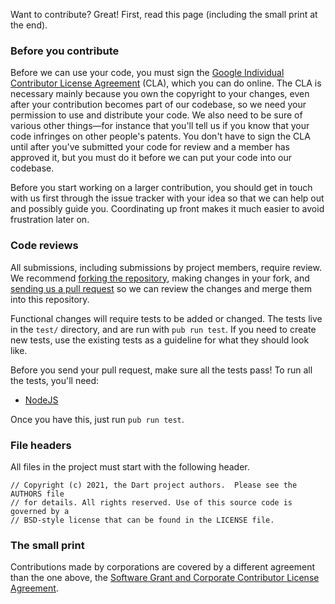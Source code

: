 Want to contribute? Great! First, read this page (including the small print at
the end).

### Before you contribute

Before we can use your code, you must sign the
[Google Individual Contributor License Agreement][CLA] (CLA), which you can do
online. The CLA is necessary mainly because you own the copyright to your
changes, even after your contribution becomes part of our codebase, so we need
your permission to use and distribute your code. We also need to be sure of
various other things—for instance that you'll tell us if you know that your code
infringes on other people's patents. You don't have to sign the CLA until after
you've submitted your code for review and a member has approved it, but you must
do it before we can put your code into our codebase.

Before you start working on a larger contribution, you should get in touch with
us first through the issue tracker with your idea so that we can help out and
possibly guide you. Coordinating up front makes it much easier to avoid
frustration later on.

[CLA]: https://cla.developers.google.com/about/google-individual

### Code reviews

All submissions, including submissions by project members, require review. We
recommend [forking the repository][fork], making changes in your fork, and
[sending us a pull request][pr] so we can review the changes and merge them into
this repository.

[fork]: https://help.github.com/articles/about-forks/
[pr]: https://help.github.com/articles/creating-a-pull-request/

Functional changes will require tests to be added or changed. The tests live in
the `test/` directory, and are run with `pub run test`. If you need to create
new tests, use the existing tests as a guideline for what they should look like.

Before you send your pull request, make sure all the tests pass! To run all the
tests, you'll need:

* [NodeJS](https://nodejs.org/])

Once you have this, just run `pub run test`.

### File headers

All files in the project must start with the following header.

    // Copyright (c) 2021, the Dart project authors.  Please see the AUTHORS file
    // for details. All rights reserved. Use of this source code is governed by a
    // BSD-style license that can be found in the LICENSE file.

### The small print

Contributions made by corporations are covered by a different agreement than the
one above, the
[Software Grant and Corporate Contributor License Agreement][CCLA].

[CCLA]: https://developers.google.com/open-source/cla/corporate
